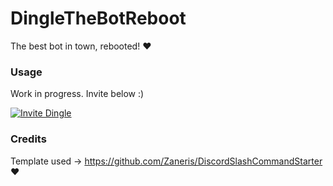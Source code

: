 # DingleTheBotReboot
The best bot in town, rebooted! ❤️

### Usage

Work in progress. Invite below :)

[![Invite Dingle](https://img.shields.io/badge/Dingle-Invite%20Dingle-blue?style=for-the-badge&logo=discord)](https://discord.com/api/oauth2/authorize?client_id=852124911987720202&permissions=0&scope=applications.commands%20bot)




### Credits

Template used -> https://github.com/Zaneris/DiscordSlashCommandStarter ❤️
